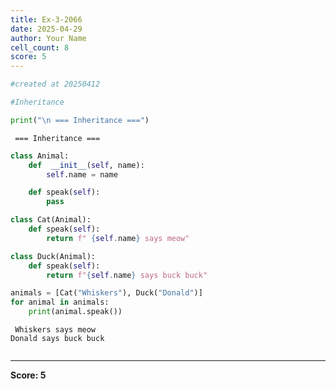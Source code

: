 ```yaml
---
title: Ex-3-2066
date: 2025-04-29
author: Your Name
cell_count: 8
score: 5
---
```


```python
#created at 20250412
```


```python
#Inheritance
```


```python
print("\n === Inheritance ===")
```

    
     === Inheritance ===



```python
class Animal:
    def  __init__(self, name):
        self.name = name

    def speak(self):
        pass
```


```python
class Cat(Animal):
    def speak(self):
        return f" {self.name} says meow"
```


```python
class Duck(Animal):
    def speak(self):
        return f"{self.name} says buck buck"
```


```python
animals = [Cat("Whiskers"), Duck("Donald")]
for animal in animals:
    print(animal.speak())
```

     Whiskers says meow
    Donald says buck buck



```python

```


---
**Score: 5**